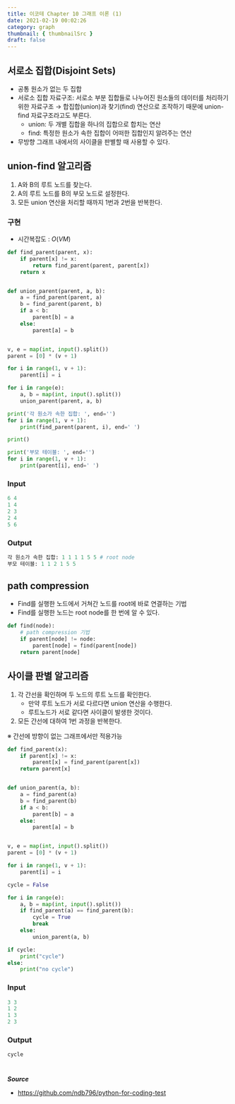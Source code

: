 ```yaml
---
title: 이코테 Chapter 10 그래프 이론 (1)
date: 2021-02-19 00:02:26
category: graph
thumbnail: { thumbnailSrc }
draft: false
---
```


## 서로소 집합(Disjoint Sets)

- 공통 원소가 없는 두 집합
- 서로소 집합 자료구조: 서로소 부분 집합들로 나누어진 원소들의 데이터를 처리하기 위한 자료구조
  &rarr; 합집합(union)과 찾기(find) 연산으로 조작하기 때문에 union-find 자료구조라고도 부른다.
  - union: 두 개별 집합을 하나의 집합으로 합치는 연산
  - find: 특정한 원소가 속한 집합이 어떠한 집합인지 알려주는 연산
- 무방향 그래프 내에서의 사이클을 판별할 때 사용할 수 있다.

## union-find 알고리즘

1. A와 B의 루트 노드를 찾는다.
2. A의 루트 노드를 B의 부모 노드로 설정한다.
3. 모든 union 연산을 처리할 때까지 1번과 2번을 반복한다.

### 구현

- 시간복잡도 : $O(VM)$

```py
def find_parent(parent, x):
    if parent[x] != x:
        return find_parent(parent, parent[x])
    return x


def union_parent(parent, a, b):
    a = find_parent(parent, a)
    b = find_parent(parent, b)
    if a < b:
        parent[b] = a
    else:
        parent[a] = b


v, e = map(int, input().split())
parent = [0] * (v + 1)

for i in range(1, v + 1):
    parent[i] = i

for i in range(e):
    a, b = map(int, input().split())
    union_parent(parent, a, b)

print('각 원소가 속한 집합: ', end='')
for i in range(1, v + 1):
    print(find_parent(parent, i), end=' ')

print()

print('부모 테이블: ', end='')
for i in range(1, v + 1):
    print(parent[i], end=' ')

```

### Input

```py
6 4
1 4
2 3
2 4
5 6
```

### Output

```py
각 원소가 속한 집합: 1 1 1 1 5 5 # root node
부모 테이블: 1 1 2 1 5 5
```

## path compression

- Find를 실행한 노드에서 거쳐간 노드를 root에 바로 연결하는 기법
- Find를 실행한 노드는 root node를 한 번에 알 수 있다.

```py
def find(node):
    # path compression 기법
    if parent[node] != node:
        parent[node] = find(parent[node])
    return parent[node]

```

## 사이클 판별 알고리즘

1. 각 간선을 확인하며 두 노드의 루트 노드를 확인한다.
   - 만약 루트 노드가 서로 다르다면 union 연산을 수행한다.
   - 루트노드가 서로 같다면 사이클이 발생한 것이다.
2. 모든 간선에 대하여 1번 과정을 반복한다.

※ 간선에 방향이 없는 그래프에서만 적용가능

```py
def find_parent(x):
    if parent[x] != x:
        parent[x] = find_parent(parent[x])
    return parent[x]


def union_parent(a, b):
    a = find_parent(a)
    b = find_parent(b)
    if a < b:
        parent[b] = a
    else:
        parent[a] = b


v, e = map(int, input().split())
parent = [0] * (v + 1)

for i in range(1, v + 1):
    parent[i] = i

cycle = False

for i in range(e):
    a, b = map(int, input().split())
    if find_parent(a) == find_parent(b):
        cycle = True
        break
    else:
        union_parent(a, b)

if cycle:
    print("cycle")
else:
    print("no cycle")

```

### Input

```py
3 3
1 2
1 3
2 3
```

### Output

```py
cycle
```

#

**_Source_**

- https://github.com/ndb796/python-for-coding-test
